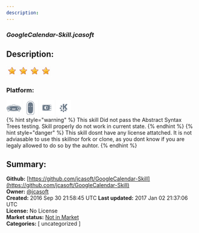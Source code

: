```yaml
---
description: 
---
```


### _GoogleCalendar-Skill.jcasoft_  
## Description:  
  
![](../.gitbook/assets/star.png)![](../.gitbook/assets/star.png)![](../.gitbook/assets/star.png)![](../.gitbook/assets/star.png)  
### Platform:  
 ![Mark I](../.gitbook/assets/mark-1-icon.png)  ![Mark II](../.gitbook/assets/mark-2-icon.png)  ![Picroft](../.gitbook/assets/picroft-icon.png)  ![plasmoid](../.gitbook/assets/kde.png)   
{% hint style="warning" %}
This skill Did not pass the Abstract Syntax Trees testing. Skill properly do not work in current state.
{% endhint %}
{% hint style="danger" %}
This skill dosnt have any license attatched. It is not adviasable to use this skillnor fork or clone, as you dont know if you are legaly allowed to do so by the auhtor.
{% endhint %}
  
## Summary:  
**Github:** [https://github.com/jcasoft/GoogleCalendar-Skill](https://github.com/jcasoft/GoogleCalendar-Skill)  
**Owner:** [@jcasoft](https://github.com/jcasoft)  
**Created:** 2016 Sep 30 21:58:45 UTC  **Last updated:** 2017 Jan 02 21:37:06 UTC  
**License:** No License  
**Market status:** [Not in Market](https://market.mycroft.ai/skill/)  
**Categories:** [ uncategorized ]   
